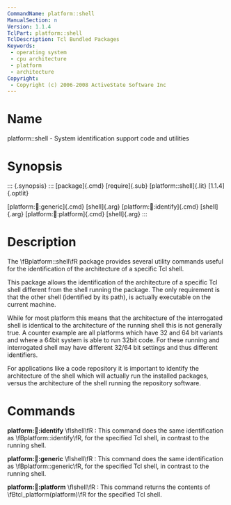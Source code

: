 ```yaml
---
CommandName: platform::shell
ManualSection: n
Version: 1.1.4
TclPart: platform::shell
TclDescription: Tcl Bundled Packages
Keywords:
 - operating system
 - cpu architecture
 - platform
 - architecture
Copyright:
 - Copyright (c) 2006-2008 ActiveState Software Inc
---
```


# Name

platform::shell - System identification support code and utilities

# Synopsis

::: {.synopsis} :::
[package]{.cmd} [require]{.sub} [platform::shell]{.lit} [1.1.4]{.optlit}

[platform::shell::generic]{.cmd} [shell]{.arg}
[platform::shell::identify]{.cmd} [shell]{.arg}
[platform::shell::platform]{.cmd} [shell]{.arg}
:::

# Description

The \fBplatform::shell\fR package provides several utility commands useful for the identification of the architecture of a specific Tcl shell.

This package allows the identification of the architecture of a specific Tcl shell different from the shell running the package. The only requirement is that the other shell (identified by its path), is actually executable on the current machine.

While for most platform this means that the architecture of the interrogated shell is identical to the architecture of the running shell this is not generally true. A counter example are all platforms which have 32 and 64 bit variants and where a 64bit system is able to run 32bit code. For these running and interrogated shell may have different 32/64 bit settings and thus different identifiers.

For applications like a code repository it is important to identify the architecture of the shell which will actually run the installed packages, versus the architecture of the shell running the repository software.

# Commands

**platform::shell::identify** \fIshell\fR
: This command does the same identification as \fBplatform::identify\fR, for the specified Tcl shell, in contrast to the running shell.

**platform::shell::generic** \fIshell\fR
: This command does the same identification as \fBplatform::generic\fR, for the specified Tcl shell, in contrast to the running shell.

**platform::shell::platform** \fIshell\fR
: This command returns the contents of \fBtcl_platform(platform)\fR for the specified Tcl shell.


